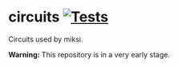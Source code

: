 # circuits [![Tests](https://github.com/miksi/miksi/circuits/workflows/Tests/badge.svg)](https://github.com/miksi/miksi/circuits/actions?query=workflow%3ATests)

Circuits used by miksi.

**Warning:** This repository is in a very early stage.

